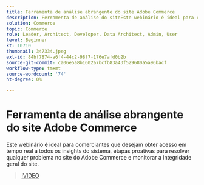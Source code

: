 ```yaml
---
title: Ferramenta de análise abrangente do site Adobe Commerce
description: Ferramenta de análise do siteEste webinário é ideal para comerciantes que desejam obter acesso em tempo real a todos os insights do sistema, etapas proativas para resolver problemas de site do Adobe Commerce e monitorar a integridade geral do site.
solution: Commerce
topic: Commerce
role: Leader, Architect, Developer, Data Architect, Admin, User
level: Beginner
kt: 10710
thumbnail: 347334.jpeg
exl-id: 84bf7874-a6f4-44c2-98f7-176e7afd0b2b
source-git-commit: ca06e5a8b1602a7bcfb83a43f529680a5a96bacf
workflow-type: tm+mt
source-wordcount: '74'
ht-degree: 0%

---
```


# Ferramenta de análise abrangente do site Adobe Commerce

Este webinário é ideal para comerciantes que desejam obter acesso em tempo real a todos os insights do sistema, etapas proativas para resolver qualquer problema no site do Adobe Commerce e monitorar a integridade geral do site.

>[!VIDEO](https://video.tv.adobe.com/v/347334/?quality=12&learn=on)
